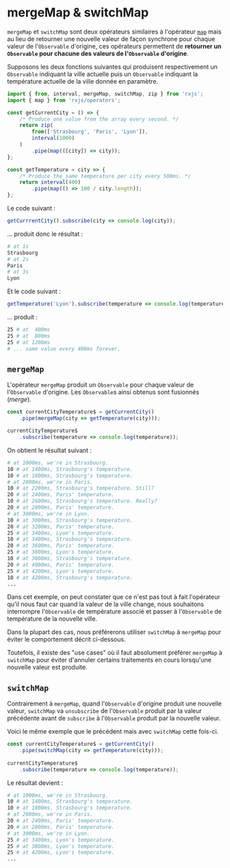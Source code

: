 # mergeMap & switchMap

`mergeMap` et `switchMap` sont deux opérateurs similaires à l'opérateur [`map`](map.md) mais au lieu de retourner une nouvelle valeur de façon synchrone pour chaque valeur de l'`Observable` d'origine, ces opérateurs permettent de **retourner un `Observable` pour chacune des valeurs de l'`Observable` d'origine**.

Supposons les deux fonctions suivantes qui produisent respectivement un `Observable` indiquant la ville actuelle puis un `Observable` indiquant la température actuelle de la ville donnée en paramètre.

```typescript
import { from, interval, mergeMap, switchMap, zip } from 'rxjs';
import { map } from 'rxjs/operators';

const getCurrentCity = () => {
    /* Produce one value from the array every second. */
    return zip(
        from(['Strasbourg', 'Paris', 'Lyon']),
        interval(1000)
    )
        .pipe(map(([city]) => city));
};

const getTemperature = city => {
    /* Produce the same temperature per city every 500ms. */
    return interval(400)
        .pipe(map(() => 100 / city.length));
};
```

Le code suivant :

```typescript
getCurrrentCity().subscribe(city => console.log(city));
```

... produit donc le résultat :

```bash
# at 1s
Strasbourg 
# at 2s
Paris
# at 3s
Lyon
```

Et le code suivant :

```typescript
getTemperature('Lyon').subscribe(temperature => console.log(temperature));
```

... produit :

```bash
25 # at  400ms
25 # at  800ms
25 # at 1200ms 
# ... same value every 400ms forever.
```

## `mergeMap`

L'opérateur `mergeMap` produit un `Observable` pour chaque valeur de l'`Observable` d'origine. Les `Observable`s ainsi obtenus sont fusionnés \(_merge_\).

```typescript
const currentCityTemperature$ = getCurrentCity()
    .pipe(mergeMap(city => getTemperature(city)));

currentCityTemperature$
    .subscribe(temperature => console.log(temperature));
```

On obtient le résultat suivant :

```bash
# at 1000ms, we're in Strasbourg.
10 # at 1400ms, Strasbourg's temperature.
10 # at 1800ms, Strasbourg's temperature.
# at 2000ms, we're in Paris.
10 # at 2200ms, Strasbourg's temperature. Still?
20 # at 2400ms, Paris' temperature.
10 # at 2600ms, Strasbourg's temperature. Really?
20 # at 2800ms, Paris' temperature.
# at 3000ms, we're in Lyon.
10 # at 3000ms, Strasbourg's temperature.
20 # at 3200ms, Paris' temperature.
25 # at 3400ms, Lyon's temperature.
10 # at 3400ms, Strasbourg's temperature.
20 # at 3600ms, Paris' temperature.
25 # at 3800ms, Lyon's temperature.
10 # at 3800ms, Strasbourg's temperature.
20 # at 4000ms, Paris' temperature.
25 # at 4200ms, Lyon's temperature.
10 # at 4200ms, Strasbourg's temperature.
...
```

Dans cet exemple, on peut constater que ce n'est pas tout à fait l'opérateur qu'il nous faut car quand la valeur de la ville change, nous souhaitons interrompre l'`Observable` de température associé et passer à l'`Observable` de température de la nouvelle ville.


Dans la plupart des cas, nous préférerons utiliser `switchMap` à `mergeMap` pour éviter le comportement décrit ci-dessous.

Toutefois, il existe des "use cases" où il faut absolument préférer `mergeMap` à `switchMap` pour éviter d'annuler certains traitements en cours lorsqu'une nouvelle valeur est produite.


## `switchMap`

Contrairement à `mergeMap`, quand l'`Observable` d'origine produit une nouvelle valeur, `switchMap` va `unsubscribe` de l'`Observable` produit par la valeur précédente avant de `subscribe` à l'`Observable` produit par la nouvelle valeur.

Voici le même exemple que le précédent mais avec `switchMap` cette fois-ci.

```typescript
const currentCityTemperature$ = getCurrentCity()
    .pipe(switchMap(city => getTemperature(city)));
​
currentCityTemperature$
    .subscribe(temperature => console.log(temperature));
```

Le résultat devient :

```bash
# at 1000ms, we're in Strasbourg.
10 # at 1400ms, Strasbourg's temperature.
10 # at 1800ms, Strasbourg's temperature.
# at 2000ms, we're in Paris.
20 # at 2400ms, Paris' temperature.
20 # at 2800ms, Paris' temperature.
# at 3000ms, we're in Lyon.
25 # at 3400ms, Lyon's temperature.
25 # at 3800ms, Lyon's temperature.
25 # at 4200ms, Lyon's temperature.
...
```



